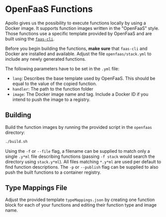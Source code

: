 # OpenFaaS Functions

Apollo gives us the possibility to execute functions locally by using a Docker image. It supports function images written in the "OpenFaaS" style. Those functions use a specific template provided by OpenFaaS and are built using the [`faas-cli`](https://github.com/openfaas/faas-cli).

Before you begin building the functions, **make sure** that `faas-cli` and Docker are installed and available.
Adjust the file `openfaas/stack.yml` to include any newly generated functions.

The following parameters have to be set in the `.yml` file:

- `lang`: Describes the base template used by OpenFaaS. This should be equal to the value of the copied function.
- `handler`: The path to the function folder
- `image`: The Docker image name and tag. Include a Docker ID if you intend to push the image to a registry.

## Building

Build the function images by running the provided script in the `openfaas` directory:

```sh
./build.sh
```

Using the `-f` or `--file` flag, a filename can be supplied to match only a single `.y*ml` file describing functions (passing `-f stack` would search the directory using `stack.y*ml`).
All files matching `*.y*ml` are used per default to find function descriptions. The `-p` or `--publish` flag can be supplied to also push the built functions to a container registry.

## Type Mappings File
Adjust the provided template `typeMappings.json` by creating one function block for each of your functions and editing their function type and image name.

